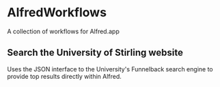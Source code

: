 # AlfredWorkflows
A collection of workflows for Alfred.app

## Search the University of Stirling website
Uses the JSON interface to the University's Funnelback search engine to provide top results directly within Alfred.
